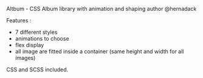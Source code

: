Altbum - CSS Album library with animation and shaping
author @hernadack

Features :
- 7 different styles
- animations to choose
- flex display
- all image are fitted inside a container (same height and width for all images)

CSS and SCSS included.

